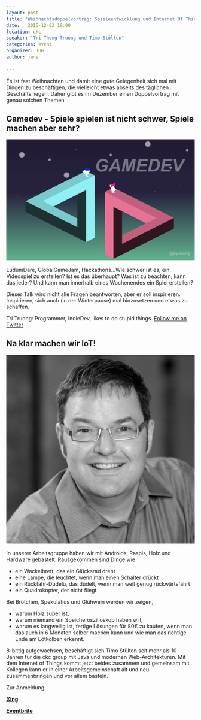 ```yaml
---
layout: post
title: "Weihnachtsdoppelvortrag: Spieleentwicklung und Internet Of Things"
date:   2015-12-03 19:00
location: ckc
speaker: "Tri-Thong Truong und Timo Stülten"
categories: event
organizer: JUG
author: jens
 
---
```

Es ist fast Weihnachten und damit eine gute Gelegenheit sich mal mit Dingen zu
beschäftigen, die vielleicht etwas abseits des täglichen Geschäfts liegen.
Daher gibt es im Dezember einen Doppelvortrag mit genau solchen Themen


Gamedev - Spiele spielen ist nicht schwer, Spiele machen aber sehr?
-------------------------------------------------------------------
<img src="/assets/articles/2015/gamedev.png" class="speaker right" />

LudumDare, GlobalGameJam, Hackathons...Wie schwer ist es, ein Videospiel zu erstellen? 
Ist es das überhaupt? Was ist zu beachten, kann das jeder? Und kann man innerhalb eines 
Wochenendes ein Spiel erstellen?

Dieser Talk wird nicht alle Fragen beantworten, aber er soll inspirieren. 
Inspirieren, sich auch (in der Winterpause) mal hinzusetzen und etwas zu schaffen.

Tri Truong: Programmer, IndieDev, likes to do stupid things. [Follow me on Twitter](https://twitter.com/pythong)


Na klar machen wir IoT!
------------
<img src="/assets/articles/2015/timo-stuelten.jpg" class="speaker" />

In unserer Arbeitsgruppe haben wir mit Androids, Raspis, Holz und Hardware gebastelt. Rausgekommen sind Dinge wie

* ein Wackelbrett, das ein Glücksrad dreht
* eine Lampe, die leuchtet, wenn man einen Schalter drückt
* ein Rückfahr-Düdelü, das düdelt, wenn man weit genug rückwärtsfährt
* ein Quadrokopter, der nicht fliegt
 
Bei Brötchen, Spekulatius und Glühwein werden wir zeigen,

* warum Holz super ist,
* warum niemand ein Speicheroszilloskop haben will,
* warum es langweilig ist, fertige Lösungen für 80€ zu kaufen, wenn man das auch in 6 Monaten selber machen kann
und wie man das richtige Ende am Lötkolben erkennt.

8-bittig aufgewachsen, beschäftigt sich Timo Stülten seit mehr als 10 Jahren für die ckc group mit 
Java und modernen Web-Architekturen. Mit dem Internet of Things kommt jetzt beides zusammen und 
gemeinsam mit Kollegen kann er in einer Arbeitsgemeinschaft  alt und neu zusammenbringen und vor 
allem basteln.

Zur Anmeldung:

**[Xing](https://www.xing.com/events/weihnachtsdoppelvortrag-spieleentwicklung-internet-of-1623003)**

**[Eventbrite](https://www.eventbrite.de/e/weihnachtsdoppelvortrag-spieleentwicklung-und-internet-of-things-tickets-19526719945)**